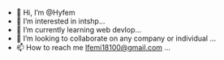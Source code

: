 - 👋 Hi, I’m @Hyfem
- 👀 I’m interested in intshp...
- 🌱 I’m currently learning web devlop...
- 💞️ I’m looking to collaborate on any company or individual ...
- 📫 How to reach me Ifemi18100@gmail.com ...

<!---
Hyfem/Hyfem is a ✨ special ✨ repository because its `README.md` (this file) appears on your GitHub profile.
You can click the Preview link to take a look at your changes.
--->
